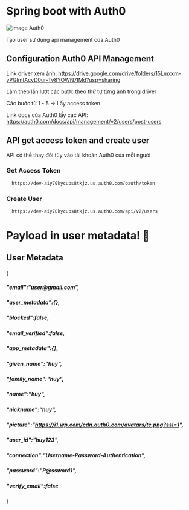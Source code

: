 
# Spring boot with Auth0
![image Auth0](https://github.com/HuyWibu/Spring-boot-with-Auth0/assets/90228123/cd6bd66b-f0af-403e-8987-033d14a58647)

Tạo user sử dụng api management của Auth0


## Configuration Auth0 API Management
Link driver xem ảnh: https://drive.google.com/drive/folders/15Lmxxm-yPGlmtAcvD0ur-Tv8YOWN7IMd?usp=sharing




Làm theo lần lượt các bước theo thứ tự từng ảnh trong driver

Các bước từ 1 - 5 -> Lấy access token



Link docs của Auth0 lấy các API:
https://auth0.com/docs/api/management/v2/users/post-users



## API get access token and create user

API có thể thay đổi tùy vào tài khoản Auth0 của mỗi người
### Get Access Token
```bash
  https://dev-aiy70kycups8tkjz.us.auth0.com/oauth/token
```
### Create User
```bash
  https://dev-aiy70kycups8tkjz.us.auth0.com/api/v2/users
```


# Payload in user metadata! 👋


## User Metadata
#### 
{ 
  ##### "email":"user@gmail.com",
  ##### "user_metadata":{},
  ##### "blocked":false,
  ##### "email_verified":false,
  ##### "app_metadata":{},
  ##### "given_name":"huy",
  ##### "family_name":"huy",
  ##### "name":"huy",
  ##### "nickname":"huy",
  ##### "picture":"https://i1.wp.com/cdn.auth0.com/avatars/te.png?ssl=1",
  ##### "user_id":"huy123",       
  ##### "connection":"Username-Password-Authentication", 
  ##### "password":"P@ssword1",
  ##### "verify_email":false
  
  }
